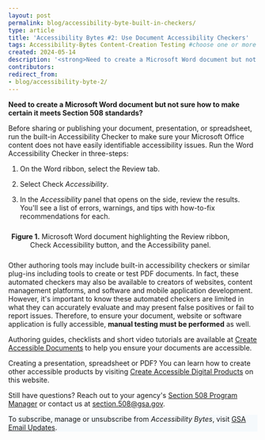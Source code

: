 ```yaml
---
layout: post
permalink: blog/accessibility-byte-built-in-checkers/
type: article
title: 'Accessibility Bytes #2: Use Document Accessibility Checkers'
tags: Accessibility-Bytes Content-Creation Testing #choose one or more (comma separated): Accessibility-Bytes, Acquisition, Content-Creation, Design-and-Develop, Events, Policy-and-Management, Testing 
created: 2024-05-14
description: '<strong>Need to create a Microsoft Word document but not sure how to make certain it meets Section 508 standards?</strong><p> Before sharing or publishing your document, presentation, or spreadsheet, run the built-in Accessibility Checker to make sure your Microsoft Office content does not have easily identifiable accessibility issues. Run the Word Accessibility Checker in three-steps.'
contributors: 
redirect_from:
- blog/accessibility-byte-2/
---
```

<strong>Need to create a Microsoft Word document but not sure how to make certain it meets Section 508 standards?</strong>

Before sharing or publishing your document, presentation, or spreadsheet, run the built-in Accessibility Checker to make sure your Microsoft Office content does not have easily identifiable accessibility issues. Run the Word Accessibility Checker in three-steps:

1.  On the Word ribbon, select the Review tab. 

2.  Select Check *Accessibility*.

3. In the *Accessibility* panel that opens on the side, review the results. You'll see a list of errors, warnings, and tips with how-to-fix recommendations for each.

<div class="tablet:grid-col" style="margin: auto; max-width: 100%; text-align: center; padding: 10px 0px">
    <div class="margin-top-1"><img src="https://assets.section508.gov/files/images/byte-001-figure-1.jpg" alt="" aria-describedby="figure-1" class="border-2px border-base-light shadow-2 padding-1">
    </div>
    <div class="font-mono-3xs margin-x-auto auto" style="max-width: 90%; text-align: center;"><span id="figure-1"><strong>Figure 1.</strong> Microsoft Word document highlighting the Review ribbon, Check Accessibility button, and the Accessibility panel.</span>
    </div>
</div>

Other authoring tools may include built-in accessibility checkers or similar plug-ins including tools to create or test PDF documents. In fact, these automated checkers may also be available to creators of websites, content management platforms, and software and mobile application development. However, it's important to know these automated checkers are limited in what they can accurately evaluate and may present false positives or fail to report issues. Therefore, to ensure your document, website or software application is fully accessible, <strong>manual testing must be performed</strong> as well.

Authoring guides, checklists and short video tutorials are available at [Create Accessible Documents]({{site.baseurl}}/create/documents/) to help you ensure your documents are accessible.

Creating a presentation, spreadsheet or PDF? You can learn how to create other accessible products by visiting [Create Accessible Digital Products]({{site.baseurl}}/create/) on this website.

Still have questions? Reach out to your agency's [Section 508 Program Manager]({{site.baseurl}}/tools/program-manager-listing/) or contact us at <section.508@gsa.gov>.

<div class="border-base radius-lg border-1px padding-1" style="width: 100%; background-color: #f5f9fc;">
To subscribe, manage or unsubscribe from <em>Accessibility Bytes</em>, visit <a href="https://public.govdelivery.com/accounts/USGSA/subscriber/new?topic_id=USGSA_1324" target="_blank" class="usa-link--external">GSA Email Updates</a>.
</div>